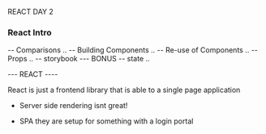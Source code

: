 REACT DAY 2


### React Intro ### 

-- Comparisons  ..
-- Building Components ..
-- Re-use of Components  ..
-- Props ..
-- storybook
--- BONUS 
-- state ..


--- REACT ----

React is just a frontend library that is able to a single page application

- Server side rendering isnt great!

- SPA 
 they are setup for something with a login portal 